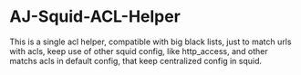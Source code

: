 # AJ-Squid-ACL-Helper
This is a single acl helper, compatible with big black lists, just to match urls with acls, keep use of other squid config, like http_access, and other matchs acls in default config, that keep centralized config in squid.
